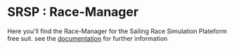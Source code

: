 # SRSP : Race-Manager
Here you'll find the Race-Manager for the Sailing Race Simulation Plateform free suit.
see the [documentation](https://le-clan-des-semi-croustillant.github.io/SRSP-Race-Manager/) for further information
